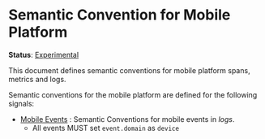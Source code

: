 <!--- Hugo front matter used to generate the website version of this page:
linkTitle: mobile
path_base_for_github_subdir:
  from: content/en/docs/specs/semconv/mobile/_index.md
  to: mobile/README.md
--->

# Semantic Convention for Mobile Platform

**Status**: [Experimental][DocumentStatus]

This document defines semantic conventions for mobile platform spans, metrics and logs.

Semantic conventions for the mobile platform are defined for the following signals:

* [Mobile Events](events.md) : Semantic Conventions for mobile events in *logs*.
  * All events MUST set `event.domain` as `device`

[DocumentStatus]: https://github.com/open-telemetry/opentelemetry-specification/tree/v1.22.0/specification/document-status.md
